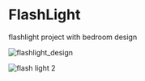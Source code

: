 # FlashLight
flashlight project with bedroom design


![flashlight_design](https://s4.uupload.ir/files/photo_2021-06-06_03-13-20_acoi.jpg)


![flash light 2](https://s4.uupload.ir/files/photo_2021-06-06_03-14-32_ce0x.jpg)
